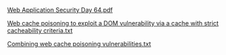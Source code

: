 [Web Application Security Day 64.pdf](https://github.com/fengsujie/Web-Application-Security-Day-64/files/9866411/Web.Application.Security.Day.64.pdf)



[Web cache poisoning to exploit a DOM vulnerability via a cache with strict cacheability criteria.txt](https://github.com/fengsujie/Web-Application-Security-Day-64/files/9866416/Web.cache.poisoning.to.exploit.a.DOM.vulnerability.via.a.cache.with.strict.cacheability.criteria.txt)




[Combining web cache poisoning vulnerabilities.txt](https://github.com/fengsujie/Web-Application-Security-Day-64/files/9866417/Combining.web.cache.poisoning.vulnerabilities.txt)
